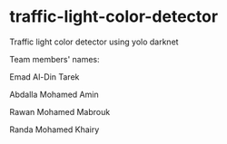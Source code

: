 # traffic-light-color-detector

Traffic light color detector using yolo darknet 	

Team members' names:		

Emad Al-Din Tarek		

Abdalla Mohamed Amin	

Rawan Mohamed Mabrouk	

Randa Mohamed Khairy		
